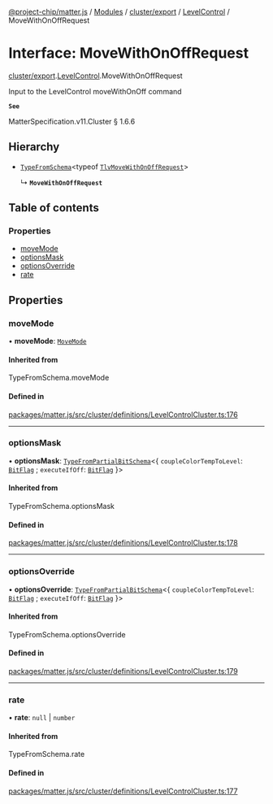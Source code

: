[@project-chip/matter.js](../README.md) / [Modules](../modules.md) / [cluster/export](../modules/cluster_export.md) / [LevelControl](../modules/cluster_export.LevelControl.md) / MoveWithOnOffRequest

# Interface: MoveWithOnOffRequest

[cluster/export](../modules/cluster_export.md).[LevelControl](../modules/cluster_export.LevelControl.md).MoveWithOnOffRequest

Input to the LevelControl moveWithOnOff command

**`See`**

MatterSpecification.v11.Cluster § 1.6.6

## Hierarchy

- [`TypeFromSchema`](../modules/tlv_export.md#typefromschema)\<typeof [`TlvMoveWithOnOffRequest`](../modules/cluster_export.LevelControl.md#tlvmovewithonoffrequest)\>

  ↳ **`MoveWithOnOffRequest`**

## Table of contents

### Properties

- [moveMode](cluster_export.LevelControl.MoveWithOnOffRequest.md#movemode)
- [optionsMask](cluster_export.LevelControl.MoveWithOnOffRequest.md#optionsmask)
- [optionsOverride](cluster_export.LevelControl.MoveWithOnOffRequest.md#optionsoverride)
- [rate](cluster_export.LevelControl.MoveWithOnOffRequest.md#rate)

## Properties

### moveMode

• **moveMode**: [`MoveMode`](../enums/cluster_export.LevelControl.MoveMode.md)

#### Inherited from

TypeFromSchema.moveMode

#### Defined in

[packages/matter.js/src/cluster/definitions/LevelControlCluster.ts:176](https://github.com/project-chip/matter.js/blob/2d9f2165d2672864fda3496a6d0d5f93597f82c6/packages/matter.js/src/cluster/definitions/LevelControlCluster.ts#L176)

___

### optionsMask

• **optionsMask**: [`TypeFromPartialBitSchema`](../modules/schema_export.md#typefrompartialbitschema)\<\{ `coupleColorTempToLevel`: [`BitFlag`](../modules/schema_export.md#bitflag) ; `executeIfOff`: [`BitFlag`](../modules/schema_export.md#bitflag)  }\>

#### Inherited from

TypeFromSchema.optionsMask

#### Defined in

[packages/matter.js/src/cluster/definitions/LevelControlCluster.ts:178](https://github.com/project-chip/matter.js/blob/2d9f2165d2672864fda3496a6d0d5f93597f82c6/packages/matter.js/src/cluster/definitions/LevelControlCluster.ts#L178)

___

### optionsOverride

• **optionsOverride**: [`TypeFromPartialBitSchema`](../modules/schema_export.md#typefrompartialbitschema)\<\{ `coupleColorTempToLevel`: [`BitFlag`](../modules/schema_export.md#bitflag) ; `executeIfOff`: [`BitFlag`](../modules/schema_export.md#bitflag)  }\>

#### Inherited from

TypeFromSchema.optionsOverride

#### Defined in

[packages/matter.js/src/cluster/definitions/LevelControlCluster.ts:179](https://github.com/project-chip/matter.js/blob/2d9f2165d2672864fda3496a6d0d5f93597f82c6/packages/matter.js/src/cluster/definitions/LevelControlCluster.ts#L179)

___

### rate

• **rate**: ``null`` \| `number`

#### Inherited from

TypeFromSchema.rate

#### Defined in

[packages/matter.js/src/cluster/definitions/LevelControlCluster.ts:177](https://github.com/project-chip/matter.js/blob/2d9f2165d2672864fda3496a6d0d5f93597f82c6/packages/matter.js/src/cluster/definitions/LevelControlCluster.ts#L177)
